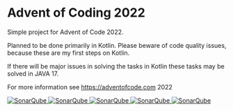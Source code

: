 # Advent of Coding 2022
Simple project for Advent of Code 2022.

Planned to be done primarily in Kotlin. Please beware of code quality issues, because these are my first steps on Kotlin.

If there will be major issues in solving the tasks in Kotlin these tasks may be solved in JAVA 17.

For more information see https://adventofcode.com 2022

[![SonarQube](https://sonarcloud.io/api/project_badges/measure?project=de.havox_design.aoc2022%3Aavent_of_code_2022&metric=alert_status "The current SonarQube analysis status")
![SonarQube](https://sonarcloud.io/api/project_badges/measure?project=de.havox_design.aoc2022%3Aavent_of_code_2022&metric=coverage "The current coverage")
![SonarQube](https://sonarcloud.io/api/project_badges/measure?project=de.havox_design.aoc2022%3Aavent_of_code_2022&metric=bugs "The current number of SonarQube bugs")
![SonarQube](https://sonarcloud.io/api/project_badges/measure?project=de.havox_design.aoc2022%3Aavent_of_code_2022&metric=vulnerabilities "The current number of SonarQube vulnerabilities")
![SonarQube](https://sonarcloud.io/api/project_badges/measure?project=de.havox_design.aoc2022%3Aavent_of_code_2022&metric=code_smells "The current number of SonarQube code smells")](https://sonarcloud.io/dashboard?id=de.havox_design.aoc2022%3Aavent_of_code_2022)